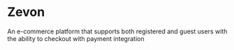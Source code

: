 # Zevon
An e-commerce platform that supports both registered and guest users with the ability to checkout with payment integration
